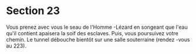 # Section 23

Vous prenez avec vous le seau de l'Homme -Lézard en songeant
que l'eau qu'il contient apaisera la soif des esclaves. Puis, vous
poursuivez votre chemin. Le tunnel débouche bientôt sur une salle
souterraine (rendez -vous au  223).